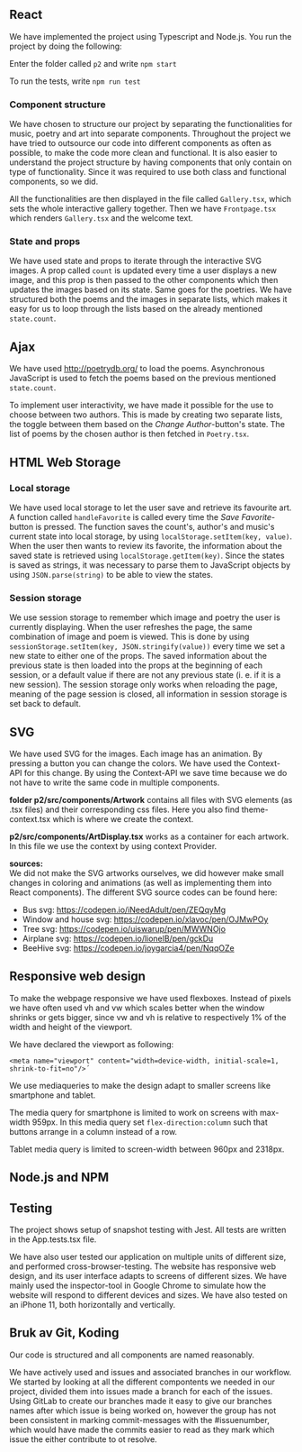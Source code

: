 ## React
We have implemented the project using Typescript and Node.js. You run the project by doing the following: 

Enter the folder called `p2` and write `npm start`

To run the tests, write `npm run test`

### Component structure
We have chosen to structure our project by separating the functionalities for music, poetry and art into separate components. Throughout the project we have tried to outsource our code into different components as often as possible, to make the code more clean and functional. It is also easier to understand the project structure by having components that only contain on type of functionality. Since it was required to use both class and functional components, so we did.  

All the functionalities are then displayed in the file called `Gallery.tsx`, which sets the whole interactive gallery together. Then we have `Frontpage.tsx` which renders `Gallery.tsx` and the welcome text. 


### State and props
We have used state and props to iterate through the interactive SVG images. A prop called `count` is  updated every time a user displays a new image, and this prop  is then passed to the other components which then updates the images based on its state. Same goes for the poetries. We have structured both the poems and the images in separate lists, which makes it easy for us to loop through the lists based on the already mentioned `state.count`. 



## Ajax
We have used http://poetrydb.org/ to load the poems. Asynchronous JavaScript is used to fetch the poems based on the previous mentioned `state.count`. 

To implement user interactivity, we have made it possible for the use to choose between two authors. This is made by creating two separate lists, the toggle between them based on the *Change Author*-button's state. The list of poems by the chosen author is then fetched in `Poetry.tsx`. 

## HTML Web Storage
### Local storage
We have used local storage to let the user save and retrieve its favourite art. A function called `handleFavorite` is called every time the *Save Favorite*-button is pressed. The function saves the count's, author's and music's current state into local storage, by using `localStorage.setItem(key, value)`. When the user then wants to review its favorite, the information about the saved state is retrieved using `localStorage.getItem(key)`. Since the states is saved as strings, it was necessary to parse them to JavaScript objects by using `JSON.parse(string)` to be able to view the states. 

### Session storage
We use session storage to remember which image and poetry the user is currently displaying. When the user refreshes the page, the same combination of image and poem is viewed. This is done by using `sessionStorage.setItem(key, JSON.stringify(value))` every time we set a new state to either one of the props. The saved information about the previous state is then loaded into the props at the beginning of each session, or a default value if there are not any previous state (i. e. if it is a new session). The session storage only works when reloading the page, meaning of the page session is closed, all information in session storage is set back to default. 


## SVG
We have used SVG for the images. Each image has an animation. By pressing a button you can change the colors. We have used the Context-API for this change. By using the Context-API we save time because we do not have to write the same code in multiple components. 

 **folder p2/src/components/Artwork** contains all files with SVG elements (as .tsx files) and their corresponding css files. Here you also find theme-context.tsx which is where we create the context. 
 
 **p2/src/components/ArtDisplay.tsx** works as a container for each artwork. In this file we use the context by using context Provider. 
 
 **sources:**  
We did not make the SVG artworks ourselves, we did however make small changes in coloring and animations (as well as implementing them into React components). The different SVG source codes can be found here:

- Bus svg: <https://codepen.io/iNeedAdult/pen/ZEQqyMg>
- Window and house svg: <https://codepen.io/xlavoc/pen/OJMwPOy>
- Tree svg: <https://codepen.io/uiswarup/pen/MWWNOjo>
- Airplane svg: <https://codepen.io/lionelB/pen/gckDu>
- BeeHive svg: <https://codepen.io/joygarcia4/pen/NqqOZe>


## Responsive web design
To make the webpage responsive we have used flexboxes. Instead of pixels we have often used vh and vw which scales better when the window shrinks or gets bigger, since vw and vh is relative to respectively  1% of the width and height of the viewport. 

We have declared the viewport as following: 
```
<meta name="viewport" content="width=device-width, initial-scale=1, shrink-to-fit=no"/>´
```
We use mediaqueries to make the design adapt to smaller screens like smartphone and tablet. 

The media query for smartphone is limited to work on screens with max-width 959px. In this media query set `flex-direction:column` such that buttons arrange in a column instead of a row. 

Tablet media query is limited to screen-width between 960px and 2318px. 

## Node.js and NPM

## Testing
The project shows setup of snapshot testing with Jest. All tests are written in the App.tests.tsx file. 

We have also user tested our application on multiple units of different size, and performed cross-browser-testing. The website has responsive web design, and its user interface adapts to screens of different sizes. We have mainly used the inspector-tool in Google Chrome to simulate how the website will respond to different devices and sizes. We have also tested on an iPhone 11, both horizontally and vertically. 

## Bruk av Git, Koding
Our code is structured and all components are named reasonably. 

We have actively used and issues and associated branches in our workflow. We started by looking at all the different compontents we needed in our project, divided them into issues made a branch for each of the issues. Using GitLab to create our branches made it easy to give our branches names after which issue is being worked on, however the group has not been consistent in marking commit-messages with the #issuenumber, which would have made the commits easier to read as they mark which issue the either contribute to ot resolve.

